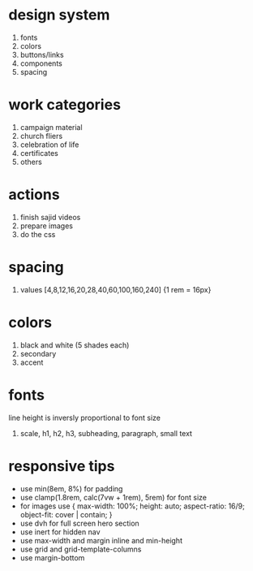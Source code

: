# design system

1. fonts
2. colors
3. buttons/links
4. components
5. spacing

# work categories

1. campaign material
2. church fliers
3. celebration of life
4. certificates
5. others

# actions

1. finish sajid videos
2. prepare images
3. do the css

# spacing

1. values [4,8,12,16,20,28,40,60,100,160,240] {1 rem = 16px}

# colors

1. black and white (5 shades each)
2. secondary
3. accent

# fonts

line height is inversly proportional to font size

1. scale, h1, h2, h3, subheading, paragraph, small text


# responsive tips

- use min(8em, 8%) for padding
- use clamp(1.8rem, calc(7vw + 1rem), 5rem) for font size
- for images use {
    max-width: 100%;
    height: auto;
    aspect-ratio: 16/9;
    object-fit: cover | contain;
}
- use dvh for full screen hero section
- use inert for hidden nav
- use max-width and margin inline and min-height
- use grid and grid-template-columns
- use margin-bottom


<!-- h1	2.986rem	
How vexingly quick daft zebras jump
h2	2.488rem	
How vexingly quick daft zebras jump
h3	2.074rem	
How vexingly quick daft zebras jump
h4	1.728rem	
How vexingly quick daft zebras jump
h5	1.44rem	
How vexingly quick daft zebras jump
h6	1.2rem	
How vexingly quick daft zebras jump
p	1rem	
How vexingly quick daft zebras jump
small	0.833rem	
How vexingly quick daft zebras jump
0.694rem	
How vexingly quick daft zebras jump -->
